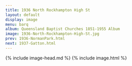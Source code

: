 ```yaml
---
title: 1936 North Rockhampton High St
layout: default
display: image
menu: barq
album: Queensland Baptist Churches 1851-1955 Album
image: 1936-North-Rockhampton-High-St.jpg
prev: 1936-NormanPark.html
next: 1937-Gatton.html
---
```

{% include image-head.md %}
{% include image.html %}